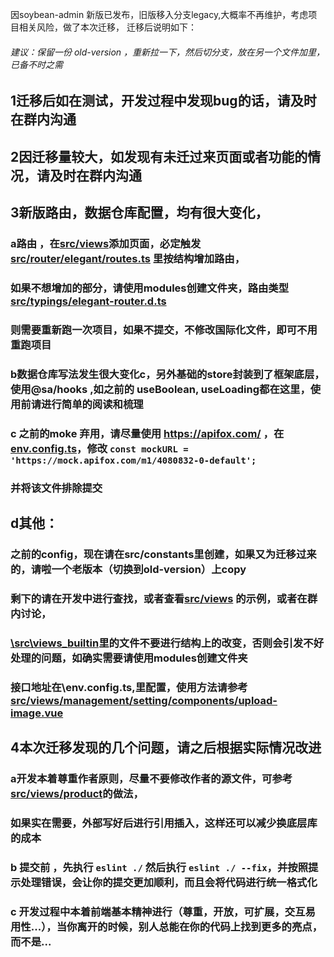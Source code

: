 因soybean-admin 新版已发布，旧版移入分支legacy,大概率不再维护，考虑项目相关风险，做了本次迁移，
迁移后说明如下：

###### 建议：保留一份  old-version ，重新拉一下，然后切分支，放在另一个文件加里，已备不时之需

## 1迁移后如在测试，开发过程中发现bug的话，请及时在群内沟通

## 2因迁移量较大，如发现有未迁过来页面或者功能的情况，请及时在群内沟通

## 3新版路由，数据仓库配置，均有很大变化，

### a路由 ，在[src/views]()添加页面，必定触发[src/router/elegant/routes.ts]() 里按结构增加路由，

### 如果不想增加的部分，请使用modules创建文件夹，路由类型[src/typings/elegant-router.d.ts]()

### 则需要重新跑一次项目，如果不提交，不修改国际化文件，即可不用重跑项目

### b数据仓库写法发生很大变化c，另外基础的store封装到了框架底层，使用@sa/hooks ,如之前的 useBoolean, useLoading都在这里，使用前请进行简单的阅读和梳理

### c 之前的moke 弃用，请尽量使用 https://apifox.com/ ，在 [env.config.ts](env.config.ts)，修改 `const mockURL = 'https://mock.apifox.com/m1/4080832-0-default';`

### 并将该文件排除提交

## d其他：

### 之前的config，现在请在src/constants里创建，如果又为迁移过来的，请啦一个老版本（切换到old-version）上copy

### 剩下的请在开发中进行查找，或者查看[src/views]() 的示例，或者在群内讨论，

### [\src\views\_builtin]()里的文件不要进行结构上的改变，否则会引发不好处理的问题，如确实需要请使用modules创建文件夹

### 接口地址在\env.config.ts,里配置，使用方法请参考[src/views/management/setting/components/upload-image.vue]()

## 4本次迁移发现的几个问题，请之后根据实际情况改进

### a开发本着尊重作者原则，尽量不要修改作者的源文件，可参考[src/views/product]()的做法，

### 如果实在需要，外部写好后进行引用插入，这样还可以减少换底层库的成本

### b 提交前 ，先执行 `eslint ./`     然后执行   `eslint ./ --fix`，并按照提示处理错误，会让你的提交更加顺利，而且会将代码进行统一格式化

### c 开发过程中本着前端基本精神进行（尊重，开放，可扩展，交互易用性...），当你离开的时候，别人总能在你的代码上找到更多的亮点，而不是...
